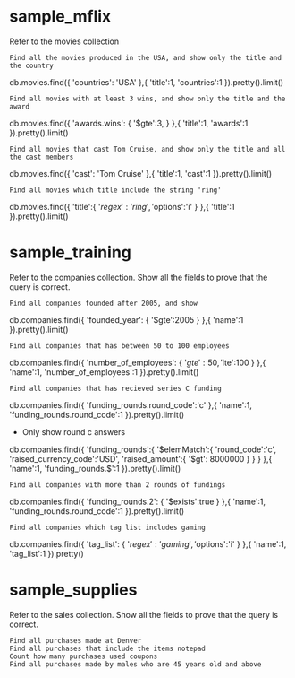 # sample_mflix

Refer to the movies collection

    Find all the movies produced in the USA, and show only the title and the country

db.movies.find({
    'countries': 'USA'
},{
    'title':1,
    'countries':1
}).pretty().limit()


    Find all movies with at least 3 wins, and show only the title and the award
db.movies.find({
    'awards.wins': {
        '$gte':3,
    }
},{
    'title':1,
    'awards':1
}).pretty().limit()

    Find all movies that cast Tom Cruise, and show only the title and all the cast members
db.movies.find({
    'cast': 'Tom Cruise'
},{
    'title':1,
    'cast':1
}).pretty().limit()

    Find all movies which title include the string 'ring'

db.movies.find({
    'title':{
        '$regex': 'ring', '$options':'i'
    }
},{
    'title':1
}).pretty().limit()

# sample_training

Refer to the companies collection. Show all the fields to prove that the query is correct.

    Find all companies founded after 2005, and show
db.companies.find({
    'founded_year': {
        '$gte':2005
    }
},{ 'name':1
}).pretty().limit()

    Find all companies that has between 50 to 100 employees

db.companies.find({
    'number_of_employees': {
        '$gte':50,
        '$lte':100
    }
},{ 'name':1,
    'number_of_employees':1
}).pretty().limit()

    Find all companies that has recieved series C funding

db.companies.find({
        'funding_rounds.round_code':'c'
},{
    'name':1,
    'funding_rounds.round_code':1
}).pretty().limit()

- Only show round c answers

db.companies.find({
        'funding_rounds':{
            '$elemMatch':{
                'round_code':'c',
                'raised_currency_code':'USD',
                'raised_amount':{
                    '$gt': 8000000
                }
            }
        }
},{
    'name':1,
    'funding_rounds.$':1
}).pretty().limit()


    Find all companies with more than 2 rounds of fundings
db.companies.find({
        'funding_rounds.2': {
            '$exists':true
        }
},{
    'name':1,
    'funding_rounds.round_code':1
}).pretty().limit()

    Find all companies which tag list includes gaming
db.companies.find({
    'tag_list': {
        '$regex': 'gaming', '$options':'i'
    }
},{
    'name':1, 'tag_list':1
}).pretty()


# sample_supplies

Refer to the sales collection. Show all the fields to prove that the query is correct.

    Find all purchases made at Denver
    Find all purchases that include the items notepad
    Count how many purchases used coupons
    Find all purchases made by males who are 45 years old and above
